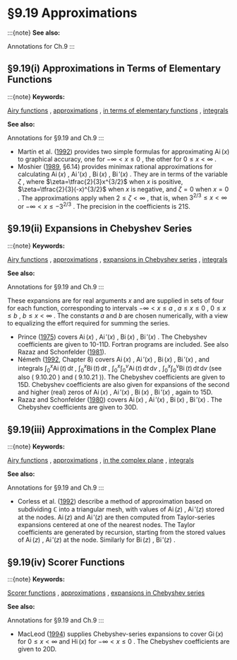 # §9.19 Approximations

:::{note}
**See also:**

Annotations for Ch.9
:::


## §9.19(i) Approximations in Terms of Elementary Functions

:::{note}
**Keywords:**

[Airy functions](http://dlmf.nist.gov/search/search?q=Airy%20functions) , [approximations](http://dlmf.nist.gov/search/search?q=approximations) , [in terms of elementary functions](http://dlmf.nist.gov/search/search?q=in%20terms%20of%20elementary%20functions) , [integrals](http://dlmf.nist.gov/search/search?q=integrals)

**See also:**

Annotations for §9.19 and Ch.9
:::

* Martín et al. ([1992](./bib/M.html#bib1558 "Two-point quasi-fractional approximations to the Airy function ⁢ Ai ( x )")) provides two simple formulas for approximating $\operatorname{Ai}\left(x\right)$ to graphical accuracy, one for $-\infty<x\leq 0$ , the other for $0\leq x<\infty$ .
* Moshier ([1989](./bib/M.html#bib1664 "Methods and Programs for Mathematical Functions"), §6.14) provides minimax rational approximations for calculating $\operatorname{Ai}\left(x\right)$ , $\operatorname{Ai}'\left(x\right)$ , $\operatorname{Bi}\left(x\right)$ , $\operatorname{Bi}'\left(x\right)$ . They are in terms of the variable $\zeta$ , where $\zeta=\tfrac{2}{3}x^{3/2}$ when $x$ is positive, $\zeta=\tfrac{2}{3}(-x)^{3/2}$ when $x$ is negative, and $\zeta=0$ when $x=0$ . The approximations apply when $2\leq\zeta<\infty$ , that is, when $3^{2/3}\leq x<\infty$ or $-\infty<x\leq-3^{2/3}$ . The precision in the coefficients is 21S.


## §9.19(ii) Expansions in Chebyshev Series

:::{note}
**Keywords:**

[Airy functions](http://dlmf.nist.gov/search/search?q=Airy%20functions) , [approximations](http://dlmf.nist.gov/search/search?q=approximations) , [expansions in Chebyshev series](http://dlmf.nist.gov/search/search?q=expansions%20in%20Chebyshev%20series) , [integrals](http://dlmf.nist.gov/search/search?q=integrals)

**See also:**

Annotations for §9.19 and Ch.9
:::

These expansions are for real arguments $x$ and are supplied in sets of four for each function, corresponding to intervals $-\infty<x\leq a$ , $a\leq x\leq 0$ , $0\leq x\leq b$ , $b\leq x<\infty$ . The constants $a$ and $b$ are chosen numerically, with a view to equalizing the effort required for summing the series.

* Prince ([1975](./bib/P.html#bib1900 "Algorithm 498: Airy functions using Chebyshev series approximations")) covers $\operatorname{Ai}\left(x\right)$ , $\operatorname{Ai}'\left(x\right)$ , $\operatorname{Bi}\left(x\right)$ , $\operatorname{Bi}'\left(x\right)$ . The Chebyshev coefficients are given to 10-11D. Fortran programs are included. See also Razaz and Schonfelder ([1981](./bib/R.html#bib1932 "Remark on Algorithm 498: Airy functions using Chebyshev series approximations")).
* Németh ([1992](./bib/N.html#bib1707 "Mathematical Approximation of Special Functions"), Chapter 8) covers $\operatorname{Ai}\left(x\right)$ , $\operatorname{Ai}'\left(x\right)$ , $\operatorname{Bi}\left(x\right)$ , $\operatorname{Bi}'\left(x\right)$ , and integrals $\int_{0}^{x}\operatorname{Ai}\left(t\right)\,\mathrm{d}t$ , $\int_{0}^{x}\operatorname{Bi}\left(t\right)\,\mathrm{d}t$ , $\int_{0}^{x}\int_{0}^{v}\operatorname{Ai}\left(t\right)\,\mathrm{d}t\,\mathrm{d}v$ , $\int_{0}^{x}\int_{0}^{v}\operatorname{Bi}\left(t\right)\,\mathrm{d}t\,\mathrm{d}v$ (see also ( 9.10.20 ) and ( 9.10.21 )). The Chebyshev coefficients are given to 15D. Chebyshev coefficients are also given for expansions of the second and higher (real) zeros of $\operatorname{Ai}\left(x\right)$ , $\operatorname{Ai}'\left(x\right)$ , $\operatorname{Bi}\left(x\right)$ , $\operatorname{Bi}'\left(x\right)$ , again to 15D.
* Razaz and Schonfelder ([1980](./bib/R.html#bib1931 "High precision Chebyshev expansions for Airy functions and their derivatives")) covers $\operatorname{Ai}\left(x\right)$ , $\operatorname{Ai}'\left(x\right)$ , $\operatorname{Bi}\left(x\right)$ , $\operatorname{Bi}'\left(x\right)$ . The Chebyshev coefficients are given to 30D.


## §9.19(iii) Approximations in the Complex Plane

:::{note}
**Keywords:**

[Airy functions](http://dlmf.nist.gov/search/search?q=Airy%20functions) , [approximations](http://dlmf.nist.gov/search/search?q=approximations) , [in the complex plane](http://dlmf.nist.gov/search/search?q=in%20the%20complex%20plane) , [integrals](http://dlmf.nist.gov/search/search?q=integrals)

**See also:**

Annotations for §9.19 and Ch.9
:::

* Corless et al. ([1992](./bib/C.html#bib584 "Numerical evaluation of Airy functions with complex arguments")) describe a method of approximation based on subdividing $\mathbb{C}$ into a triangular mesh, with values of $\operatorname{Ai}\left(z\right)$ , $\operatorname{Ai}'\left(z\right)$ stored at the nodes. $\operatorname{Ai}\left(z\right)$ and $\operatorname{Ai}'\left(z\right)$ are then computed from Taylor-series expansions centered at one of the nearest nodes. The Taylor coefficients are generated by recursion, starting from the stored values of $\operatorname{Ai}\left(z\right)$ , $\operatorname{Ai}'\left(z\right)$ at the node. Similarly for $\operatorname{Bi}\left(z\right)$ , $\operatorname{Bi}'\left(z\right)$ .


## §9.19(iv) Scorer Functions

:::{note}
**Keywords:**

[Scorer functions](http://dlmf.nist.gov/search/search?q=Scorer%20functions) , [approximations](http://dlmf.nist.gov/search/search?q=approximations) , [expansions in Chebyshev series](http://dlmf.nist.gov/search/search?q=expansions%20in%20Chebyshev%20series)

**See also:**

Annotations for §9.19 and Ch.9
:::

* MacLeod ([1994](./bib/M.html#bib1523 "Computation of inhomogeneous Airy functions")) supplies Chebyshev-series expansions to cover $\operatorname{Gi}\left(x\right)$ for $0\leq x<\infty$ and $\operatorname{Hi}\left(x\right)$ for $-\infty<x\leq 0$ . The Chebyshev coefficients are given to 20D.
